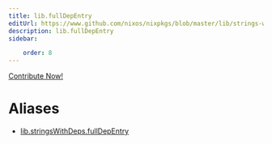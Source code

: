 ```yaml
---
title: lib.fullDepEntry
editUrl: https://www.github.com/nixos/nixpkgs/blob/master/lib/strings-with-deps.nix#L81C18
description: lib.fullDepEntry
sidebar:

    order: 8
---
```


<a href="https://www.github.com/nixos/nixpkgs/blob/master/lib/strings-with-deps.nix#L81C18">Contribute Now!</a>


# Aliases

- [lib.stringsWithDeps.fullDepEntry](/nix-doc-comments/reference/lib/stringsWithDeps/lib-stringsWithDeps-fullDepEntry)


